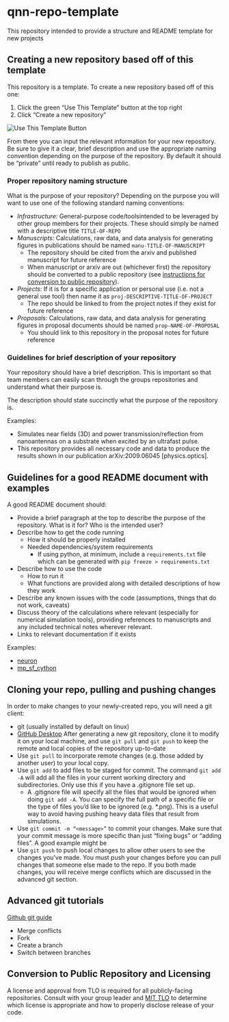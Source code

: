 # qnn-repo-template

This repository intended to provide a structure and README template for new projects

## Creating a new repository based off of this template

This repository is a template.  To create a new repository based off of this one:

1. Click the green “Use This Template” button at the top right 
2. Click “Create a new repository”

![Use This Template Button](https://docs.github.com/assets/cb-77734/mw-1440/images/help/repository/use-this-template-button.webp)

From there you can input the relevant information for your new repository.  Be sure to give it a clear, brief description and use the appropriate naming convention depending on the purpose of the repository.  By default it should be “private” until ready to publish as public. 

### Proper repository naming structure

What is the purpose of your repository?  Depending on the purpose you will want to use one of the following standard naming conventions:

- *Infrastructure:* General-purpose code/toolsintended to be leveraged by other group members for their projects.  These should simply be named with a descriptive title `TITLE-OF-REPO`
- *Manuscripts:* Calculations, raw data, and data analysis for generating figures in publications should be named `manu-TITLE-OF-MANUSCRIPT`
  - The repository should be cited from the arxiv and published manuscript for future reference
  - When manuscript or arxiv are out (whichever first) the repository should be converted to a public repository (see [instructions for conversion to public repository](#Conversion-to-Public-Repository-and-Licensing)).  
- *Projects:*  If it is for a specific application or personal use (i.e. not a general use tool) then name it as `proj-DESCRIPTIVE-TITLE-OF-PROJECT`
  - The repo should be linked to from the project notes if they exist for future reference
- *Proposals:* Calculations, raw data, and data analysis for generating figures in proposal documents should be named `prop-NAME-OF-PROPOSAL`
  - You should link to this repository in the proposal notes for future reference

### Guidelines for brief description of your repository

Your repository should have a brief description.  This is important so that team members can easily scan through the groups repositories and understand what their purpose is.

The description should state succinctly what the purpose of the repository is.  

Examples:

- Simulates near fields (3D) and power transmission/reflection from nanoantennas on a substrate when excited by an ultrafast pulse.
- This repository provides all necessary code and data to produce the results shown in our publication arXiv:2009.06045 [physics.optics].

## Guidelines for a good README document with examples
A good README document should:

- Provide a brief paragraph at the top to describe the purpose of the repository.  What is it for?  Who is the intended user?
- Describe how to get the code running
  - How it should be properly installed
  - Needed dependencies/system requirements
    - If using python, at minimum, include a `requirements.txt` file which can be generated with `pip freeze > requirements.txt`
- Describe how to use the code
  - How to run it
  - What functions are provided along with detailed descriptions of how they work
- Describe any known issues with the code (assumptions, things that do not work, caveats)
- Discuss theory of the calculations where relevant (especially for numerical simulation tools), providing references to manuscripts and any included technical notes wherever relevant.
- Links to relevant documentation if it exists

Examples:
- [neuron](https://github.com/qnngroup/neuron)
- [mp_sf_cython](https://github.com/qnngroup/mp_sf_cython)

## Cloning your repo, pulling and pushing changes
In order to make changes to your newly-created repo, you will need a git client:
- git (usually installed by default on linux)
- [GitHub Desktop](https://desktop.github.com/)
After generating a new git repository, clone it to modify it on your local machine, and use `git pull` and `git push` to keep the remote and local copies of the repository up-to-date
- Use `git pull` to incorporate remote changes (e.g. those added by another user) to your local copy.
- Use `git add` to add files to be staged for commit. The command `git add -A` will add all the files in your current working directory and subdirectories. Only use this if you have a .gitignore file set up.
  - A .gitignore file will specify all the files that would be ignored when doing `git add -A`. You can specify the full path of a specific file or the type of files you’d like to be ignored (e.g. *.png). This is a useful way to avoid having pushing heavy data files that result from simulations.
- Use `git commit -m “<message>”` to commit your changes. Make sure that your commit message is more specific than just “fixing bugs” or “adding files”. A good example might be
- Use `git push` to push local changes to allow other users to see the changes you’ve made. You must push your changes before you can pull changes that someone else made to the repo. If you both made changes, you will receive merge conflicts which are discussed in the advanced git section.

## Advanced git tutorials
[Github git guide](https://github.com/git-guides)
- Merge conflicts 
- Fork 
- Create a branch 
- Switch between branches 

## Conversion to Public Repository and Licensing
A license and approval from TLO is required for all publicly-facing repositories. Consult with your group leader and [MIT TLO](https://tlo.mit.edu/) to determine which license is appropriate and how to properly disclose release of your code.  
